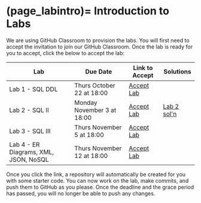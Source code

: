 (page_labintro)=
Introduction to Labs
=======================

We are using GitHub Classroom to provision the labs. 
You will first need to accept the invitation to join our GitHub Classroom.
Once the lab is ready for you to accept, click the below to accept the lab:

| Lab                                   | Due Date                   | Link to Accept                                        | Solutions |
|---------------------------------------|----------------------------|-------------------------------------------------------|--------- |
| Lab 1 - SQL DDL                       | Thurs October 22 at 18:00  | [Accept Lab](https://classroom.github.com/a/eJliYfbk) | |
| Lab 2 - SQL II                        | Monday November 3 at 18:00 | [Accept Lab](https://classroom.github.com/a/ulM70TSM) | [Lab 2 sol'n](lab2_solutions.md) |
| Lab 3 - SQL III                       | Thurs November 5 at 18:00  | [Accept Lab](https://classroom.github.com/a/imAFyX-q) | |
| Lab 4 - ER Diagrams, XML, JSON, NoSQL | Thurs November 12 at 18:00 | [Accept Lab](https://classroom.github.com/a/R3k28eWN) | |

Once you click the link, a repository will automatically be created for you with some starter code.
You can now work on the lab, make commits, and push them to GitHub as you please. 
Once the deadline and the grace period has passed, you will no longer be able to push any changes.